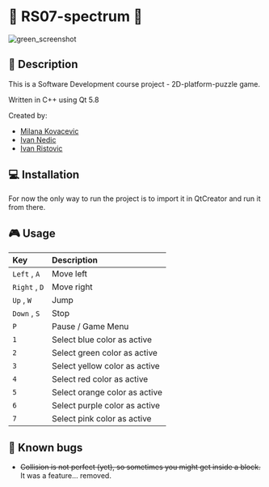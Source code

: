 # :rainbow: RS07-spectrum :rainbow:

![green_screenshot](https://github.com/MATF-RS17/RS07-spectrum/blob/master/screenshots/05_2017-05-12.gif)

## :page_facing_up: Description
This is a Software Development course project - 2D-platform-puzzle game.

Written in C++ using Qt 5.8

Created by:
- [Milana Kovacevic](https://github.com/milana-kovacevic)
- [Ivan Nedic](https://github.com/asdf12346)
- [Ivan Ristovic](https://github.com/ivan-ristovic)

## :computer: Installation
For now the only way to run the project is to import it in QtCreator and run it from there.

## :video_game: Usage
| **Key** | **Description** |
| :---  | :--- |
| ```Left``` , ```A``` | Move left |
| ```Right``` , ```D``` | Move right |
| ```Up``` , ```W``` | Jump |
| ```Down``` , ```S``` | Stop |
| ```P``` | Pause / Game Menu |
| ```1``` | Select blue color as active |
| ```2``` | Select green color as active |
| ```3``` | Select yellow color as active |
| ```4``` | Select red color as active |
| ```5``` | Select orange color as active |
| ```6``` | Select purple color as active |
| ```7``` | Select pink color as active |

## :bug: Known bugs
* ~~Collision is not perfect (yet), so sometimes you might get inside a block.~~ It was a feature... removed.
